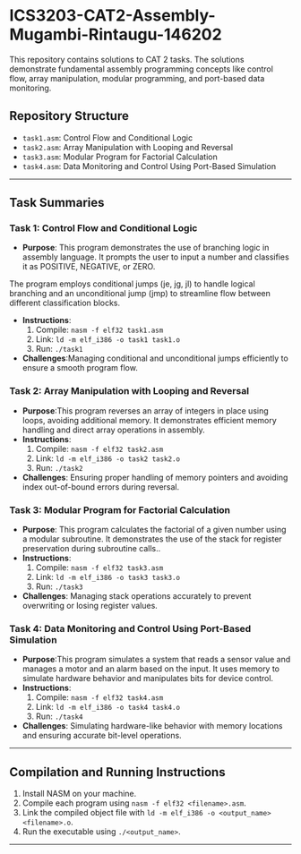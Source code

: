 # ICS3203-CAT2-Assembly-Mugambi-Rintaugu-146202

This repository contains solutions to CAT 2 tasks. The solutions demonstrate fundamental assembly programming concepts like control flow, array manipulation, modular programming, and port-based data monitoring.

## Repository Structure
- `task1.asm`: Control Flow and Conditional Logic
- `task2.asm`: Array Manipulation with Looping and Reversal
- `task3.asm`: Modular Program for Factorial Calculation
- `task4.asm`: Data Monitoring and Control Using Port-Based Simulation

---

## Task Summaries

### Task 1: Control Flow and Conditional Logic
- **Purpose**: This program demonstrates the use of branching logic in assembly language. It prompts the user to input a number and classifies it as POSITIVE, NEGATIVE, or ZERO.

The program employs conditional jumps (je, jg, jl) to handle logical branching and an unconditional jump (jmp) to streamline flow between different classification blocks.
- **Instructions**:
  1. Compile: `nasm -f elf32 task1.asm`
  2. Link: `ld -m elf_i386 -o task1 task1.o`
  3. Run: `./task1`
- **Challenges**:Managing conditional and unconditional jumps efficiently to ensure a smooth program flow.
### Task 2: Array Manipulation with Looping and Reversal
- **Purpose**:This program reverses an array of integers in place using loops, avoiding additional memory. It demonstrates efficient memory handling and direct array operations in assembly.
- **Instructions**:
  1. Compile: `nasm -f elf32 task2.asm`
  2. Link: `ld -m elf_i386 -o task2 task2.o`
  3. Run: `./task2`
- **Challenges**: Ensuring proper handling of memory pointers and avoiding index out-of-bound errors during reversal.

### Task 3: Modular Program for Factorial Calculation
- **Purpose**: This program calculates the factorial of a given number using a modular subroutine. It demonstrates the use of the stack for register preservation during subroutine calls..
- **Instructions**:
  1. Compile: `nasm -f elf32 task3.asm`
  2. Link: `ld -m elf_i386 -o task3 task3.o`
  3. Run: `./task3`
- **Challenges**: Managing stack operations accurately to prevent overwriting or losing register values.

### Task 4: Data Monitoring and Control Using Port-Based Simulation
- **Purpose**:This program simulates a system that reads a sensor value and manages a motor and an alarm based on the input. It uses memory to simulate hardware behavior and manipulates bits for device control.
- **Instructions**:
  1. Compile: `nasm -f elf32 task4.asm`
  2. Link: `ld -m elf_i386 -o task4 task4.o`
  3. Run: `./task4`
- **Challenges**: Simulating hardware-like behavior with memory locations and ensuring accurate bit-level operations.

---

## Compilation and Running Instructions
1. Install NASM on your machine.
2. Compile each program using `nasm -f elf32 <filename>.asm`.
3. Link the compiled object file with `ld -m elf_i386 -o <output_name> <filename>.o`.
4. Run the executable using `./<output_name>`.

---



